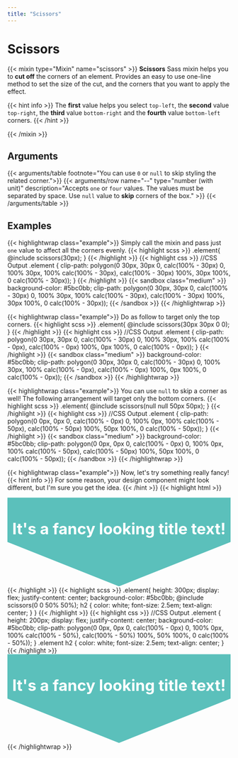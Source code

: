 ```yaml
---
title: "Scissors"
---
```


# Scissors

{{< mixin type="Mixin" name="scissors" >}}
**Scissors** Sass mixin helps you to **cut off** the corners of an element. Provides an easy to use one-line method to set the size of the cut, and the corners that you want to apply the effect.

{{< hint info >}}
The **first** value helps you select `top-left`, the **second** value `top-right`, the **third** value `bottom-right` and the **fourth** value `bottom-left` corners.
{{< /hint >}}

{{< /mixin >}}

## Arguments

{{< arguments/table footnote="You can use `0` or `null` to skip styling the related corner.">}}
  {{< arguments/row name="--" type="number (with unit)" description="Accepts `one` or `four` values. The values must be separated by space. Use `null` value to **skip** corners of the box." >}}
{{< /arguments/table >}}

## Examples

{{< highlightwrap class="example">}}
Simply call the mixin and pass just `one` value to affect all the corners evenly.
{{< highlight scss >}}
.element{
  @include scissors(30px);
}
{{< /highlight >}}
{{< highlight css >}}
//CSS Output
.element {
  clip-path: polygon(0 30px, 30px 0, calc(100% - 30px) 0, 100% 30px, 100% calc(100% - 30px), calc(100% - 30px) 100%, 30px 100%, 0 calc(100% - 30px));
}
{{< /highlight >}}
{{< sandbox class="medium" >}}
background-color: #5bc0bb;
clip-path: polygon(0 30px, 30px 0, calc(100% - 30px) 0, 100% 30px, 100% calc(100% - 30px), calc(100% - 30px) 100%, 30px 100%, 0 calc(100% - 30px));
{{< /sandbox >}}
{{< /highlightwrap >}}

{{< highlightwrap class="example">}}
Do as follow to target only the top corners.
{{< highlight scss >}}
.element{
  @include scissors(30px 30px 0 0);
}
{{< /highlight >}}
{{< highlight css >}}
//CSS Output
.element {
  clip-path: polygon(0 30px, 30px 0, calc(100% - 30px) 0, 100% 30px, 100% calc(100% - 0px), calc(100% - 0px) 100%, 0px 100%, 0 calc(100% - 0px));
}
{{< /highlight >}}
{{< sandbox class="medium" >}}
background-color: #5bc0bb;
clip-path: polygon(0 30px, 30px 0, calc(100% - 30px) 0, 100% 30px, 100% calc(100% - 0px), calc(100% - 0px) 100%, 0px 100%, 0 calc(100% - 0px));
{{< /sandbox >}}
{{< /highlightwrap >}}

{{< highlightwrap class="example">}}
You can use `null` to skip a corner as well! The following arrangement will target only the bottom corners.
{{< highlight scss >}}
.element{
  @include scissors(null null 50px 50px);
}
{{< /highlight >}}
{{< highlight css >}}
//CSS Output
.element {
  clip-path: polygon(0 0px, 0px 0, calc(100% - 0px) 0, 100% 0px, 100% calc(100% - 50px), calc(100% - 50px) 100%, 50px 100%, 0 calc(100% - 50px));
}
{{< /highlight >}}
{{< sandbox class="medium" >}}
background-color: #5bc0bb;
clip-path: polygon(0 0px, 0px 0, calc(100% - 0px) 0, 100% 0px, 100% calc(100% - 50px), calc(100% - 50px) 100%, 50px 100%, 0 calc(100% - 50px));
{{< /sandbox >}}
{{< /highlightwrap >}}

{{< highlightwrap class="example">}}
Now, let's try something really fancy!
{{< hint info >}}
For some reason, your design component might look different, but I'm sure you get the idea.
{{< /hint >}}
{{< highlight html >}}
<div class="element">
  <h2>It's a fancy looking title text!</h2>
</div>
{{< /highlight >}}
{{< highlight scss >}}
.element{
  height: 300px;
  display: flex;
  justify-content: center;
  background-color: #5bc0bb;
  @include scissors(0 0 50% 50%);
  h2 {
    color: white;
    font-size: 2.5em; 
    text-align: center;
  }
}
{{< /highlight >}}
{{< highlight css >}}
//CSS Output
.element {
  height: 200px;
  display: flex;
  justify-content: center;
  background-color: #5bc0bb;
  clip-path: polygon(0 0px, 0px 0, calc(100% - 0px) 0, 100% 0px, 100% calc(100% - 50%), calc(100% - 50%) 100%, 50% 100%, 0 calc(100% - 50%));
}
.element h2 {
  color: white;
  font-size: 2.5em;
  text-align: center;
}
{{< /highlight >}}
<div class="element">
  <h2>It's a fancy looking title text!</h2>
</div>
<style>
.element {
  height: 200px;
  display: flex;
  justify-content: center;
  background-color: #5bc0bb;
  clip-path: polygon(0 0px, 0px 0, calc(100% - 0px) 0, 100% 0px, 100% calc(100% - 50%), calc(100% - 50%) 100%, 50% 100%, 0 calc(100% - 50%));
}
.element h2 {
  color: white;
  font-size: 2.5em;
  text-align: center;
}
</style>
{{< /highlightwrap >}}
